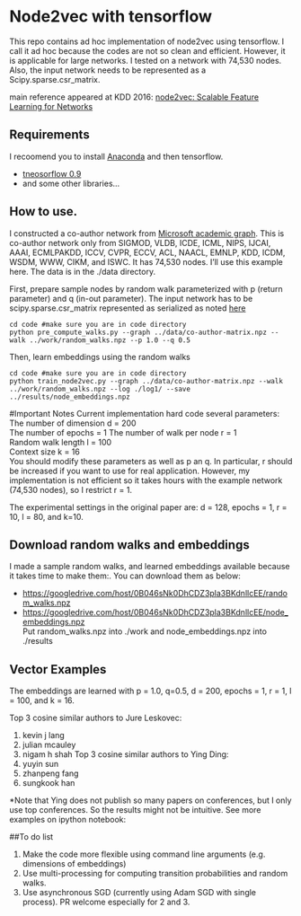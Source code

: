 # Node2vec with tensorflow
This repo contains ad hoc implementation of node2vec using tensorflow. I call it ad hoc because the codes are not so clean and efficient. However, it is applicable for large networks. I tested on a network with 74,530 nodes. Also, the input network needs to be represented as a Scipy.sparse.csr_matrix. 
  
main reference appeared at KDD 2016: [node2vec: Scalable Feature Learning for Networks](http://aditya-grover.github.io/files/publications/kdd16.pdf)

## Requirements
I recoomend you to install [Anaconda](https://www.continuum.io/downloads) and then tensorflow.
- [tneosorflow 0.9](http://tensorflow.org)
- and some other libraries...

## How to use.
I constructed a co-author network from [Microsoft academic graph](https://www.microsoft.com/en-us/research/project/microsoft-academic-graph/). This is co-author network only from SIGMOD, VLDB, ICDE, ICML, NIPS, IJCAI, AAAI, ECMLPAKDD, ICCV, CVPR, ECCV, ACL, NAACL, EMNLP, KDD, ICDM, WSDM, WWW, CIKM, and  ISWC. It has 74,530 nodes.  I’ll use this example here. The data is in the ./data directory.

First, prepare sample nodes by random walk parameterized with p (return parameter) and q (in-out parameter). The input network has to be scipy.sparse.csr_matrix represented as serialized as noted [here](http://stackoverflow.com/questions/8955448/save-load-scipy-sparse-csr-matrix-in-portable-data-format) 
```
cd code #make sure you are in code directory
python pre_compute_walks.py --graph ../data/co-author-matrix.npz --walk ../work/random_walks.npz --p 1.0 --q 0.5
```
Then, learn embeddings using the random walks
```
cd code #make sure you are in code directory
python train_node2vec.py --graph ../data/co-author-matrix.npz --walk ../work/random_walks.npz --log ./log1/ --save ../results/node_embeddings.npz
```

#Important Notes
Current implementation hard code several parameters:
The number of dimension d = 200  
The number of epochs = 1
The number of walk per node r = 1  
Random walk length l = 100  
Context size k = 16  
You should modify these parameters as well as p an q. In particular, r should be increased if you want to use for real application. However, my implementation is not efficient so it takes hours with the example network (74,530 nodes), so I restrict r = 1.   
  
The experimental settings in the original paper are: d = 128, epochs = 1, r = 10, l = 80, and k=10.   

## Download random walks and embeddings
I made a sample random walks, and learned embeddings available because it takes time to make them:. You can download them as below:
 - https://googledrive.com/host/0B046sNk0DhCDZ3pla3BKdnllcEE/random_walks.npz
 - https://googledrive.com/host/0B046sNk0DhCDZ3pla3BKdnllcEE/node_embeddings.npz  
 Put random_walks.npz into ./work and node_embeddings.npz into ./results
 
## Vector Examples
The embeddings are learned with p = 1.0, q=0.5, d = 200, epochs = 1, r = 1, l = 100, and k = 16. 

Top 3 cosine similar authors to Jure Leskovec:
1. kevin j lang
2. julian mcauley
3. nigam h shah
Top 3 cosine similar authors to Ying Ding:
1. yuyin sun
2. zhanpeng fang
3. sungkook han

*Note that Ying does not publish so many papers on conferences, but I only use top conferences. So the results might not be intuitive. 
See more examples on ipython notebook: 

##To do list
1. Make the code more flexible using command line arguments (e.g. dimensions of embeddings)
2. Use multi-processing for computing transition probabilities and random walks. 
3. Use asynchronous SGD (currently using Adam SGD with single process).
PR welcome especially for 2 and 3.  
